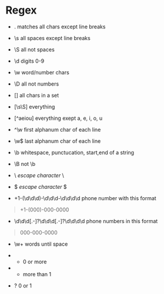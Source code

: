 # Regex

* . matches all chars except line breaks

* \s all spaces except line breaks

* \S all not spaces

* \d digits 0-9

* \w word/number chars

* \D all not numbers

* [] all chars in a set

* [\s\S] everything

* [^aeiou] everything exept a, e, i, o, u

* ^\w first alphanum char of each line

* \w$ last alphanum char of each line

* \b whitespace, punctucation, start,end of a string

* \B not \b

* \\ *escape character* \

* \$ *escape character* $

* \+1\-\(\d\d\d\)\-\d\d\d\-\d\d\d\d phone number with this format

> +1-(000)-000-0000

* \d\d\d[.-]?\d\d\d[.-]?\d\d\d\d phone numbers in this format

> 000-000-0000

* \w+ words until space

* * 0 or more

* + more than 1

* ? 0 or 1
